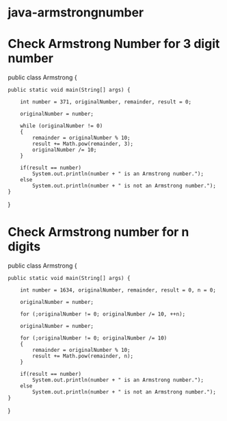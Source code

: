 # java-armstrongnumber
# Check Armstrong Number for 3 digit number
public class Armstrong {

    public static void main(String[] args) {

        int number = 371, originalNumber, remainder, result = 0;

        originalNumber = number;

        while (originalNumber != 0)
        {
            remainder = originalNumber % 10;
            result += Math.pow(remainder, 3);
            originalNumber /= 10;
        }

        if(result == number)
            System.out.println(number + " is an Armstrong number.");
        else
            System.out.println(number + " is not an Armstrong number.");
    }
}


# Check Armstrong number for n digits
public class Armstrong {

    public static void main(String[] args) {

        int number = 1634, originalNumber, remainder, result = 0, n = 0;

        originalNumber = number;

        for (;originalNumber != 0; originalNumber /= 10, ++n);

        originalNumber = number;

        for (;originalNumber != 0; originalNumber /= 10)
        {
            remainder = originalNumber % 10;
            result += Math.pow(remainder, n);
        }

        if(result == number)
            System.out.println(number + " is an Armstrong number.");
        else
            System.out.println(number + " is not an Armstrong number.");
    }
}
